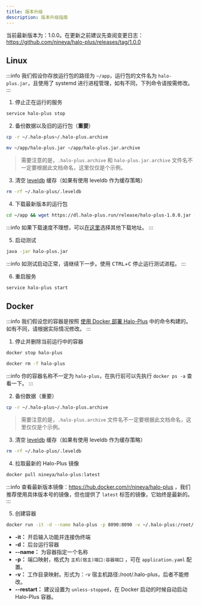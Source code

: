 ```yaml
---
title: 版本升级
description: 版本升级指南
---
```


当前最新版本为：1.0.0。在更新之前建议先查阅变更日志：<https://github.com/nineya/halo-plus/releases/tag/1.0.0>

## Linux

:::info
我们假设你存放运行包的路径为 `~/app`，运行包的文件名为 `halo-plus.jar`，且使用了 systemd 进行进程管理，如有不同，下列命令请按需修改。
:::

1. 停止正在运行的服务

```bash
service halo-plus stop
```

2. 备份数据以及旧的运行包（**重要**）

```bash
cp -r ~/.halo-plus~/.halo-plus.archive
```

```bash
mv ~/app/halo-plus.jar ~/app/halo-plus.jar.archive
```

> 需要注意的是，`.halo-plus.archive` 和 `halo-plus.jar.archive` 文件名不一定要根据此文档命名，这里仅仅是个示例。

3. 清空 [leveldb](./config.md#缓存) 缓存（如果有使用 leveldb 作为缓存策略）

```bash
rm -rf ~/.halo-plus/.leveldb
```

4. 下载最新版本的运行包

```bash
cd ~/app && wget https://dl.halo-plus.run/release/halo-plus-1.0.0.jar -O halo-plus.jar
```

:::info
如果下载速度不理想，可以[在这里](/getting-started/downloads)选择其他下载地址。
:::

5. 启动测试

```bash
java -jar halo-plus.jar
```

:::info
如测试启动正常，请继续下一步。使用 <kbd>CTRL</kbd>+<kbd>C</kbd> 停止运行测试进程。
:::

6. 重启服务

```bash
service halo-plus start
```

## Docker

:::info
我们假设您的容器是按照 [使用 Docker 部署 Halo-Plus](/getting-started/install/docker) 中的命令构建的。如有不同，请根据实际情况修改。
:::

1. 停止并删除当前运行中的容器

```bash
docker stop halo-plus
```

```bash
docker rm -f halo-plus
```

:::info
你的容器名称不一定为 `halo-plus`，在执行前可以先执行 `docker ps -a` 查看一下。
:::

2. 备份数据（重要）

```bash
cp -r ~/.halo-plus~/.halo-plus.archive
```

> 需要注意的是，`.halo-plus.archive` 文件名不一定要根据此文档命名，这里仅仅是个示例。

3. 清空 [leveldb](./config.md#缓存) 缓存（如果有使用 leveldb 作为缓存策略）

```bash
rm -rf ~/.halo-plus/.leveldb
```

4. 拉取最新的 Halo-Plus 镜像

```bash
docker pull nineya/halo-plus:latest
```

:::info
查看最新版本镜像：<https://hub.docker.com/r/nineya/halo-plus> ，我们推荐使用具体版本号的镜像，但也提供了 `latest` 标签的镜像，它始终是最新的。
:::

5. 创建容器

```bash
docker run -it -d --name halo-plus -p 8090:8090 -v ~/.halo-plus:/root/.halo-plus--restart=unless-stopped nineya/halo-plus:latest
```

- **-it：** 开启输入功能并连接伪终端
- **-d：** 后台运行容器
- **--name：** 为容器指定一个名称
- **-p：** 端口映射，格式为 `主机(宿主)端口:容器端口` ，可在 `application.yaml` 配置。
- **-v：** 工作目录映射。形式为：-v 宿主机路径:/root/.halo-plus，后者不能修改。
- **--restart：** 建议设置为 `unless-stopped`，在 Docker 启动的时候自动启动 Halo-Plus 容器。
